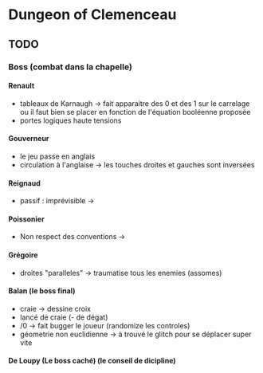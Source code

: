 # Dungeon of Clemenceau

## TODO


### Boss (combat dans la chapelle)

#### Renault
 - tableaux de Karnaugh -> fait apparaitre des 0 et des 1 sur le carrelage ou il faut bien se placer en fonction de l'équation booléenne proposée
 - portes logiques haute tensions

#### Gouverneur
 - le jeu passe en anglais
 - circulation à l'anglaise -> les touches droites et gauches sont inversées

#### Reignaud
 - passif : imprévisible -> 

#### Poissonier
 - Non respect des conventions -> 

#### Grégoire
 - droites "paralleles" -> traumatise tous les enemies (assomes)

#### Balan (le boss final)
 - craie -> dessine croix
 - lancé de craie (- de dégat)
 - /0 -> fait bugger le joueur (randomize les controles)
 - géometrie non euclidienne -> à trouvé le glitch pour se déplacer super vite

#### De Loupy (Le boss caché) (le conseil de dicipline)

